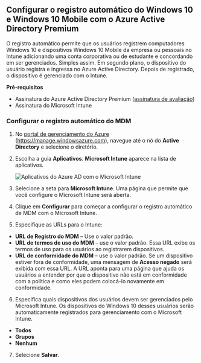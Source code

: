 ## <a name="set-up-windows-10-and-windows-10-mobile-automatic-enrollment-with-azure-active-directory-premium"></a>Configurar o registro automático do Windows 10 e Windows 10 Mobile com o Azure Active Directory Premium

O registro automático permite que os usuários registrem computadores Windows 10 e dispositivos Windows 10 Mobile da empresa ou pessoais no Intune adicionando uma conta corporativa ou de estudante e concordando em ser gerenciados. Simples assim. Em segundo plano, o dispositivo do usuário registra e ingressa no Azure Active Directory. Depois de registrado, o dispositivo é gerenciado com o Intune.

**Pré-requisitos**
- Assinatura do Azure Active Directory Premium ([assinatura de avaliação](http://go.microsoft.com/fwlink/?LinkID=816845))
- Assinatura do Microsoft Intune


### <a name="configure-automatic-mdm-enrollment"></a>Configurar o registro automático do MDM

1. No [portal de gerenciamento do Azure](https://portal.azure.com) (https://manage.windowsazure.com), navegue até o nó do **Active Directory** e selecione o diretório.

2. Escolha a guia **Aplicativos**. **Microsoft Intune** aparece na lista de aplicativos.

    ![Aplicativos do Azure AD com o Microsoft Intune](../media/aad-intune-app.png)

3. Selecione a seta para **Microsoft Intune**. Uma página que permite que você configure o Microsoft Intune será aberta.

4. Clique em **Configurar** para começar a configurar o registro automático de MDM com o Microsoft Intune.

5. Especifique as URLs para o Intune:

  - **URL de Registro do MDM** – Use o valor padrão.
  - **URL de termos de uso do MDM** – use o valor padrão. Essa URL exibe os termos de uso para os usuários ao registrarem dispositivos.
  - **URL de conformidade do MDM** – use o valor padrão. Se um dispositivo estiver fora de conformidade, uma mensagem de **Acesso negado** será exibida com essa URL. A URL aponta para uma página que ajuda os usuários a entender por que o dispositivo não está em conformidade com a política e como eles podem colocá-lo novamente em conformidade.

6.  Especifica quais dispositivos dos usuários devem ser gerenciados pelo Microsoft Intune. Os dispositivos do Windows 10 desses usuários serão automaticamente registrados para gerenciamento com o Microsoft Intune.

  - **Todos**
  - **Grupos**
  - **Nenhum**

7. Selecione **Salvar**.


<!--HONumber=Feb17_HO2-->


